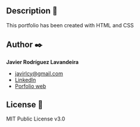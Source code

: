 ## Description 📑

This portfolio has been created with HTML and CSS

## Author ✒️
**Javier Rodríguez Lavandeira**

* [javirlcy@gmail.com](javirlcy@gmail.com)
* [LinkedIn](https://www.linkedin.com/in/javier-rodríguez-lavandeira-890284333)
* [Porfolio web](https://tu-dominio.com/)

## License 📄
MIT Public License v3.0
